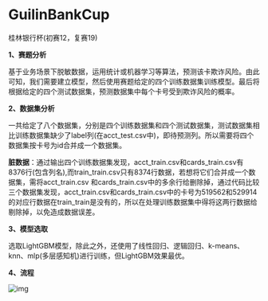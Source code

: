 # GuilinBankCup
桂林银行杯(初赛12，复赛19)

**1、赛题分析**

基于业务场景下脱敏数据，运用统计或机器学习等算法，预测该卡欺诈风险。由此可知，我们需要建立模型，然后使用赛题给定的四个训练数据集训练模型。最后将根据给定的四个测试数据集，预测数据集中每个卡号受到欺诈风险的概率。

**2、数据集分析**

一共给定了八个数据集，分别是四个训练数据集和四个测试数据集，测试数据集相比训练数据集缺少了label列(在acct_test.csv中)，即待预测列。所以需要将四个数据集按卡号为id合并成一个数据集。

**脏数据**：通过输出四个训练数据集发现，acct_train.csv和cards_train.csv有8376行(包含列名),而train_train.csv只有8374行数据，若想将它们合并成一个数据集，需将acct_train.csv 和cards_train.csv中的多余行给删除掉，通过代码比较三个数据集发现，acct_train.csv和cards_train.csv中的卡号为519562和529914的对应行数据在train_train是没有的，所以在处理训练数据集中得将这两行数据给剔除掉，以免造成数据误差。

**3、模型选取**

选取LightGBM模型，除此之外，还使用了线性回归、逻辑回归、k-means、knn、mlp(多层感知机)进行训练，但LightGBM效果最优。

**4、流程**

![img](D:\myPython\GuilinBankCup\img.png)

